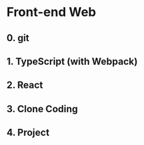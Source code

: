 # Front-end Web

## 0. git


## 1. TypeScript (with Webpack)


## 2. React


## 3. Clone Coding


## 4. Project